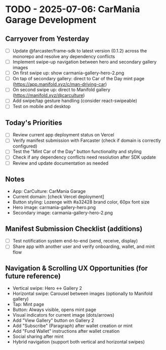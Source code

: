 # TODO - 2025-07-06: CarMania Garage Development

## Carryover from Yesterday
- [ ] Update @farcaster/frame-sdk to latest version (0.1.2) across the monorepo and resolve any dependency conflicts
- [ ] Implement swipe-up navigation between hero and secondary gallery images
- [ ] On first swipe up: show carmania-gallery-hero-2.png
- [ ] On tap of secondary gallery: direct to Car of the Day mint page (https://app.manifold.xyz/c/man-driving-car)
- [ ] On second swipe up: direct to Manifold gallery (https://manifold.xyz/@carculture)
- [ ] Add swipe/tap gesture handling (consider react-swipeable)
- [ ] Test on mobile and desktop

## Today's Priorities
- [ ] Review current app deployment status on Vercel
- [ ] Verify manifest submission with Farcaster (check if domain is correctly configured)
- [ ] Test the "Mint Car of the Day" button functionality and styling
- [ ] Check if any dependency conflicts need resolution after SDK update
- [ ] Review and update documentation as needed

## Notes
- App: CarCulture: CarMania Garage
- Current domain: [check Vercel deployment]
- Button styling: Lozenge with #a32428 brand color, 60px font size
- Hero image: carmania-gallery-hero.png
- Secondary image: carmania-gallery-hero-2.png

## Manifest Submission Checklist (additions)
- [ ] Test notification system end-to-end (send, receive, display)
- [ ] Share app with another user and verify onboarding, wallet, and mint flow

## Navigation & Scrolling UX Opportunities (for future reference)
- Vertical swipe: Hero <-> Gallery 2
- Horizontal swipe: Carousel between images (optionally to Manifold gallery)
- Tap: Mint page
- Button: Always visible, opens mint page
- Visual indicators for current image (dots/arrows)
- Add "View Gallery" button on Gallery 2
- Add "Subscribe" (Paragraph) after wallet creation or mint
- Add "Fund Wallet" instructions after wallet creation
- Social sharing after mint
- Hybrid navigation (support both vertical and horizontal swipes) 